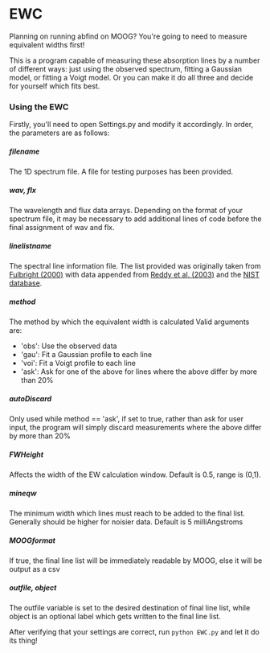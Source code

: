 # EWC
Planning on running abfind on MOOG? You're going to need to measure equivalent widths first!

This is a program capable of measuring these absorption lines by a number of different ways: just using the observed spectrum, fitting a Gaussian model, or fitting a Voigt model. Or you can make it do all three and decide for yourself which fits best.

### Using the EWC
Firstly, you'll need to open Settings.py and modify it accordingly. In order, the parameters are as follows:

##### filename
The 1D spectrum file. A file for testing purposes has been provided.

##### wav, flx
The wavelength and flux data arrays. Depending on the format of your spectrum file, it may be necessary to add additional lines of code before the final assignment of wav and flx.

##### linelistname
The spectral line information file. The list provided was originally taken from [Fulbright (2000)](https://iopscience.iop.org/article/10.1086/301548) with data appended from [Reddy et al. (2003)](https://academic.oup.com/mnras/article/367/4/1329/1079817) and the [NIST database](https://physics.nist.gov/PhysRefData/ASD/lines_form.html).

##### method
The method by which the equivalent width is calculated
Valid arguments are:
- 'obs': Use the observed data
- 'gau': Fit a Gaussian profile to each line
- 'voi': Fit a Voigt profile to each line
- 'ask': Ask for one of the above for lines where the above differ by more than 20%

##### autoDiscard
Only used while method == 'ask', if set to true, rather than ask for user input, the program will simply discard measurements where the above differ by more than 20%

##### FWHeight
Affects the width of the EW calculation window. Default is 0.5, range is (0,1).

##### mineqw
The minimum width which lines must reach to be added to the final list. Generally should be higher for noisier data. Default is 5 milliAngstroms

##### MOOGformat
If true, the final line list will be immediately readable by MOOG, else it will be output as a csv

##### outfile, object
The outfile variable is set to the desired destination of final line list, while object is an optional label which gets written to the final line list.



After verifying that your settings are correct, run ```python EWC.py``` and let it do its thing!
